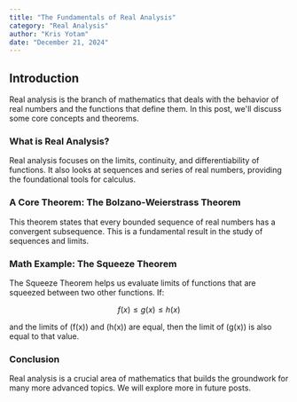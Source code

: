```yaml
---
title: "The Fundamentals of Real Analysis"
category: "Real Analysis"
author: "Kris Yotam"
date: "December 21, 2024"
---
```


## Introduction

Real analysis is the branch of mathematics that deals with the behavior of real numbers and the functions that define them. In this post, we'll discuss some core concepts and theorems.

### What is Real Analysis?

Real analysis focuses on the limits, continuity, and differentiability of functions. It also looks at sequences and series of real numbers, providing the foundational tools for calculus.

### A Core Theorem: The Bolzano-Weierstrass Theorem

This theorem states that every bounded sequence of real numbers has a convergent subsequence. This is a fundamental result in the study of sequences and limits.

### Math Example: The Squeeze Theorem

The Squeeze Theorem helps us evaluate limits of functions that are squeezed between two other functions. If:

$$
f(x) \leq g(x) \leq h(x)
$$

and the limits of \(f(x)\) and \(h(x)\) are equal, then the limit of \(g(x)\) is also equal to that value.

### Conclusion

Real analysis is a crucial area of mathematics that builds the groundwork for many more advanced topics. We will explore more in future posts.